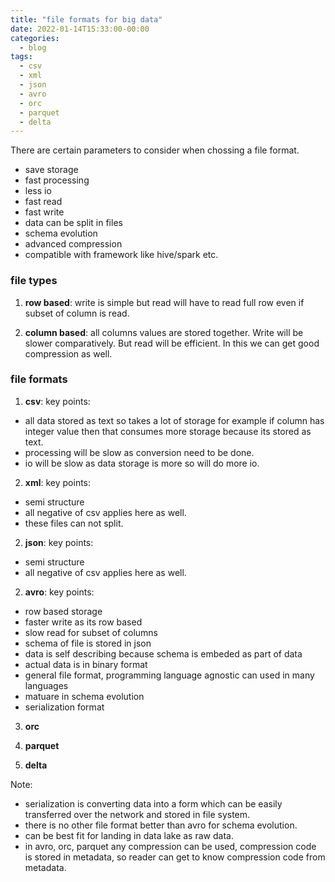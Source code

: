 ```yaml
---
title: "file formats for big data"
date: 2022-01-14T15:33:00-00:00
categories:
  - blog
tags:
  - csv
  - xml
  - json
  - avro
  - orc
  - parquet
  - delta
---
```



There are certain parameters to consider when chossing a file format.

* save storage
* fast processing
* less io
* fast read
* fast write
* data can be split in files
* schema evolution
* advanced compression
* compatible with framework like hive/spark etc.


### file types

1. **row based**: write is simple but read will have to read full row even if subset of column is read.

2. **column based**: all columns values are stored together. Write will be slower comparatively. But read will be efficient. In this we can get good compression as well.


### file formats

1. **csv**:
key points:
  * all data stored as text so takes a lot of storage for example if column has integer value then that consumes more storage because its stored as text. 
  * processing will be slow as conversion need to be done. 
  * io will be slow as data storage is more so will do more io.

2. **xml**:
key points:
  * semi structure
  * all negative of csv applies here as well.
  * these files can not split.

2. **json**:
key points:
  * semi structure
  * all negative of csv applies here as well.

2. **avro**: 
key points:
  * row based storage
  * faster write as its row based
  * slow read for subset of columns
  * schema of file is stored in json
  * data is self describing because schema is embeded as part of data
  * actual data is in binary format
  * general file format, programming language agnostic can used in many languages
  * matuare in schema evolution
  * serialization format
  
3. **orc**

4. **parquet**

5. **delta**


Note: 
* serialization is converting data into a form which can be easily transferred over the network and stored in file system.
* there is no other file format better than avro for schema evolution.
* can be best fit for landing in data lake as raw data.
* in avro, orc, parquet any compression can be used, compression code is stored in metadata, so reader can get to know compression code from metadata.



